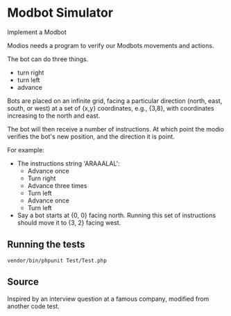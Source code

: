 # Modbot Simulator

Implement a Modbot 

Modios needs a program to verify our Modbots movements and actions.

The bot can do three things.

- turn right
- turn left
- advance

Bots are placed on an infinite grid, facing a particular
direction (north, east, south, or west) at a set of {x,y} coordinates,
e.g., {3,8}, with coordinates increasing to the north and east.

The bot will then receive a number of instructions. At which point the
modio verifies the bot's new position, and the
direction it is point.

For example: 
- The instructions string 'ARAAALAL':
  - Advance once
  - Turn right
  - Advance three times
  - Turn left
  - Advance once
  - Turn left
- Say a bot starts at {0, 0} facing north. Running this set
  of instructions should move it to {3, 2} facing west.


## Running the tests

```vendor/bin/phpunit Test/Test.php```

[PHPUnit]: http://phpunit.de


## Source

Inspired by an interview question at a famous company, modified from another code test.

